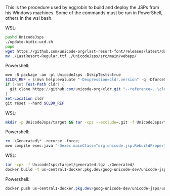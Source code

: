 This is the procedure used by eggrobin to build and deploy the JSPs from his
Windows machines. Some of the commands must be run in PowerShell, others in the
wsl bash.

WSL:
```bash
pushd UnicodeJsps
./update-bidic-ucd.sh
popd
wget https://github.com/unicode-org/last-resort-font/releases/latest/download/LastResort-Regular.ttf
mv ./LastResort-Regular.ttf ./UnicodeJsps/src/main/webapp/
```
Powershell:
```powershell
mvn -B package -am -pl UnicodeJsps -DskipTests=true
$CLDR_REF = $(mvn help:evaluate "-Dexpression=cldr.version" -q -DforceStdout).Split("-")[2]
if (-not Test-Path cldr) {
  git clone https://github.com/unicode-org/cldr.git "--reference=..\cldr"
}
Set-Location cldr
git reset --hard $CLDR_REF
```
WSL:
```bash
mkdir -p UnicodeJsps/target && tar -cpz --exclude=.git -f UnicodeJsps/target/cldr-unicodetools.tgz ./cldr/ ./unicodetools/
```
Powershell:
```powershell
rm .\Generated\* -recurse -force;
mvn compile exec:java '-Dexec.mainClass="org.unicode.jsp.RebuildPropertyCache"' -am -pl unicodetools   "-DUNICODETOOLS_GEN_DIR=Generated"  "-DUNICODETOOLS_REPO_DIR=." "-DCLDR_DIR=..\cldr\"
```
WSL:
```bash
tar -cpz -f UnicodeJsps/target/generated.tgz ./Generated/
docker build -t us-central1-docker.pkg.dev/goog-unicode-dev/unicode-jsps/unicode-jsps:latest UnicodeJsps/
```
Powershell:
```powershell
docker push us-central1-docker.pkg.dev/goog-unicode-dev/unicode-jsps/unicode-jsps:latest
```